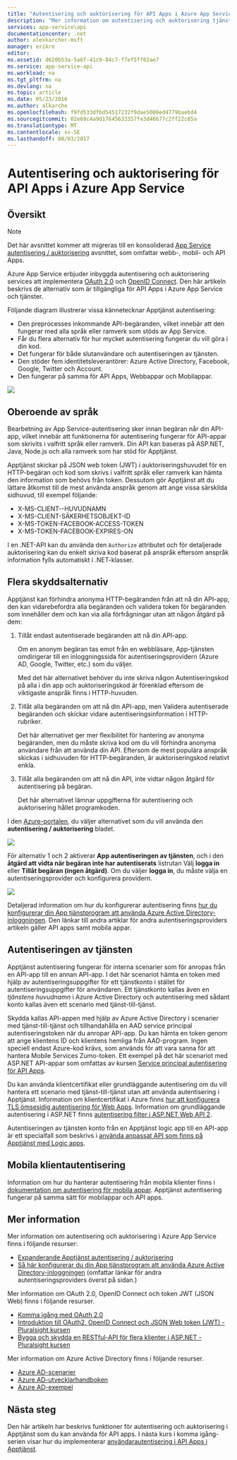 ```yaml
---
title: "Autentisering och auktorisering för API Apps i Azure App Service | Microsoft Docs"
description: "Mer information om autentisering och auktorisering tjänster som Azure App Service tillhandahåller för API Apps."
services: app-service\api
documentationcenter: .net
author: alexkarcher-msft
manager: erikre
editor: 
ms.assetid: d620b53a-5a6f-41c9-84c7-f7ef5ff02ae7
ms.service: app-service-api
ms.workload: na
ms.tgt_pltfrm: na
ms.devlang: na
ms.topic: article
ms.date: 05/23/2016
ms.author: alkarche
ms.openlocfilehash: f9fd533dfbd54517232f9dae5000ed4779baebd4
ms.sourcegitcommit: 02e69c4a9d17645633357fe3d46677c2ff22c85a
ms.translationtype: MT
ms.contentlocale: sv-SE
ms.lasthandoff: 08/03/2017
---
```

# <a name="authentication-and-authorization-for-api-apps-in-azure-app-service"></a>Autentisering och auktorisering för API Apps i Azure App Service
## <a name="overview"></a>Översikt
> [!NOTE]
> Det här avsnittet kommer att migreras till en konsoliderad [App Service autentisering / auktorisering](../app-service/app-service-authentication-overview.md) avsnittet, som omfattar webb-, mobil- och API Apps.
> 
> 

Azure App Service erbjuder inbyggda autentisering och auktorisering services att implementera [OAuth 2.0](#oauth) och [OpenID Connect](#oauth). Den här artikeln beskrivs de alternativ som är tillgängliga för API Apps i Azure App Service och tjänster.

Följande diagram illustrerar vissa kännetecknar Apptjänst autentisering:

* Den preprocesses inkommande API-begäranden, vilket innebär att den fungerar med alla språk eller ramverk som stöds av App Service.
* Får du flera alternativ för hur mycket autentisering fungerar du vill göra i din kod.
* Det fungerar för både slutanvändare och autentiseringen av tjänsten. 
* Den stöder fem identitetsleverantörer: Azure Active Directory, Facebook, Google, Twitter och Account.
* Den fungerar på samma för API Apps, Webbappar och Mobilappar.

![](./media/app-service-api-authentication/api-apps-overview.png)

## <a name="language-agnostic"></a>Oberoende av språk
Bearbetning av App Service-autentisering sker innan begäran når din API-app, vilket innebär att funktionerna för autentisering fungerar för API-appar som skrivits i valfritt språk eller ramverk.  Din API kan baseras på ASP.NET, Java, Node.js och alla ramverk som har stöd för Apptjänst.

Apptjänst skickar på JSON web token (JWT) i auktoriseringshuvudet för en HTTP-begäran och kod som skrivs i valfritt språk eller ramverk kan hämta den information som behövs från token. Dessutom gör Apptjänst att du lättare åtkomst till de mest använda anspråk genom att ange vissa särskilda sidhuvud, till exempel följande:

* X-MS-CLIENT--HUVUDNAMN
* X-MS-CLIENT-SÄKERHETSOBJEKT-ID
* X-MS-TOKEN-FACEBOOK-ACCESS-TOKEN
* X-MS-TOKEN-FACEBOOK-EXPIRES-ON

I en .NET-API kan du använda den `Authorize` attributet och för detaljerade auktorisering kan du enkelt skriva kod baserat på anspråk eftersom anspråk information fylls automatiskt i .NET-klasser.

## <a name="multiple-protection-options"></a>Flera skyddsalternativ
Apptjänst kan förhindra anonyma HTTP-begäranden från att nå din API-app, den kan vidarebefordra alla begäranden och validera token för begäranden som innehåller dem och kan via alla förfrågningar utan att någon åtgärd på dem:

1. Tillåt endast autentiserade begäranden att nå din API-app.
   
    Om en anonym begäran tas emot från en webbläsare, App-tjänsten omdirigerar till en inloggningssida för autentiseringsprovidern (Azure AD, Google, Twitter, etc.) som du väljer. 
   
    Med det här alternativet behöver du inte skriva någon Autentiseringskod på alla i din app och auktoriseringskod är förenklad eftersom de viktigaste anspråk finns i HTTP-huvuden.
2. Tillåt alla begäranden om att nå din API-app, men Validera autentiserade begäranden och skickar vidare autentiseringsinformation i HTTP-rubriker.
   
    Det här alternativet ger mer flexibilitet för hantering av anonyma begäranden, men du måste skriva kod om du vill förhindra anonyma användare från att använda din API. Eftersom de mest populära anspråk skickas i sidhuvuden för HTTP-begäranden, är auktoriseringskod relativt enkla.
3. Tillåt alla begäranden om att nå din API, inte vidtar någon åtgärd för autentisering på begäran.
   
    Det här alternativet lämnar uppgifterna för autentisering och auktorisering hållet programkoden.

I den [Azure-portalen](https://portal.azure.com/), du väljer alternativet som du vill använda den **autentisering / auktorisering** bladet.

![](./media/app-service-api-authentication/authblade.png)

För alternativ 1 och 2 aktiverar **App autentiseringen av tjänsten**, och i den **åtgärd att vidta när begäran inte har autentiserats** listrutan Välj **logga in** eller **Tillåt begäran (ingen åtgärd)**.  Om du väljer **logga in**, du måste välja en autentiseringsprovider och konfigurera providern.

![](./media/app-service-api-authentication/actiontotake.png)

Detaljerad information om hur du konfigurerar autentisering finns [hur du konfigurerar din App tjänstprogram att använda Azure Active Directory-inloggningen](../app-service-mobile/app-service-mobile-how-to-configure-active-directory-authentication.md). Den länkar till andra artiklar för andra autentiseringsproviders artikeln gäller API apps samt mobila appar.

## <a id="internal"></a>Autentiseringen av tjänsten
Apptjänst autentisering fungerar för interna scenarier som för anropas från en API-app till en annan API-app. I det här scenariot hämta en token med hjälp av autentiseringsuppgifter för ett tjänstkonto i stället för autentiseringsuppgifter för användaren. Ett tjänstkonto kallas även en *tjänstens huvudnamn* i Azure Active Directory och autentisering med sådant konto kallas även ett scenario med tjänst-till-tjänst. 

Skydda kallas API-appen med hjälp av Azure Active Directory i scenarier med tjänst-till-tjänst och tillhandahålla en AAD service principal autentiseringstoken när du anropar API-app. Du kan hämta en token genom att ange klientens ID och klientens hemliga från AAD-program. Ingen speciell endast Azure-kod krävs, som används för att vara sanna för att hantera Mobile Services Zumo-token. Ett exempel på det här scenariot med ASP.NET API-appar som omfattas av kursen [Service principal autentisering för API Apps](app-service-api-dotnet-service-principal-auth.md).

Du kan använda klientcertifikat eller grundläggande autentisering om du vill hantera ett scenario med tjänst-till-tjänst utan att använda autentisering i Apptjänst. Information om klientcertifikat i Azure finns [hur att konfigurera TLS ömsesidig autentisering för Web Apps](../app-service-web/app-service-web-configure-tls-mutual-auth.md). Information om grundläggande autentisering i ASP.NET finns [autentisering filter i ASP.NET Web API 2](http://www.asp.net/web-api/overview/security/authentication-filters).

Autentiseringen av tjänsten konto från en Apptjänst logic app till en API-app är ett specialfall som beskrivs i [använda anpassat API som finns på Apptjänst med Logic apps](../logic-apps/logic-apps-custom-hosted-api.md).

## <a name="mobile-client-authentication"></a>Mobila klientautentisering
Information om hur du hanterar autentisering från mobila klienter finns i [dokumentation om autentisering för mobila appar](../app-service-mobile/app-service-mobile-ios-get-started-users.md). Apptjänst autentisering fungerar på samma sätt för mobilappar och API apps.

## <a name="more-information"></a>Mer information
Mer information om autentisering och auktorisering i Azure App Service finns i följande resurser:

* [Expanderande Apptjänst autentisering / auktorisering](https://azure.microsoft.com/blog/announcing-app-service-authentication-authorization/)
* [Så här konfigurerar du din App tjänstprogram att använda Azure Active Directory-inloggningen](../app-service-mobile/app-service-mobile-how-to-configure-active-directory-authentication.md) (omfattar länkar för andra autentiseringsproviders överst på sidan.) 

Mer information om OAuth 2.0, OpenID Connect och token JWT (JSON Web) finns i följande resurser.

* [Komma igång med OAuth 2.0](http://shop.oreilly.com/product/0636920021810.do "komma igång med OAuth 2.0") 
* [Introduktion till OAuth2, OpenID Connect och JSON Web token (JWT) - Pluralsight kursen](http://www.pluralsight.com/courses/oauth2-json-web-tokens-openid-connect-introduction) 
* [Bygga och skydda en RESTful-API för flera klienter i ASP.NET - Pluralsight kursen](http://www.pluralsight.com/courses/building-securing-restful-api-aspdotnet)

Mer information om Azure Active Directory finns i följande resurser.

* [Azure AD-scenarier](http://aka.ms/aadscenarios)
* [Azure AD-utvecklarhandboken](http://aka.ms/aaddev)
* [Azure AD-exempel](http://aka.ms/aadsamples)

## <a name="next-steps"></a>Nästa steg
Den här artikeln har beskrivs funktioner för autentisering och auktorisering i Apptjänst som du kan använda för API apps. I nästa kurs i komma igång-serien visar hur du implementerar [användarautentisering i API Apps i Apptjänst](app-service-api-dotnet-user-principal-auth.md).

